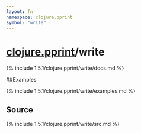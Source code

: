 ```yaml
---
layout: fn
namespace: clojure.pprint
symbol: "write"
---
```


# [clojure.pprint](../)/write

{% include 1.5.1/clojure.pprint/write/docs.md %}

##Examples

{% include 1.5.1/clojure.pprint/write/examples.md %}
## Source
{% include 1.5.1/clojure.pprint/write/src.md %}

